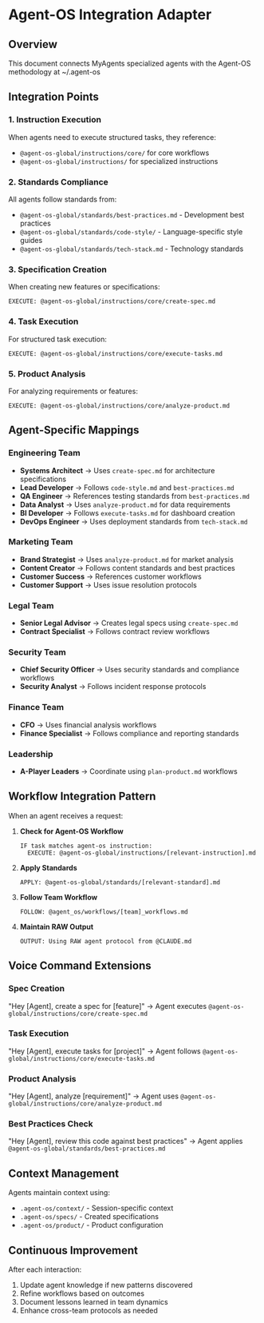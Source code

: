 # Agent-OS Integration Adapter

## Overview
This document connects MyAgents specialized agents with the Agent-OS methodology at ~/.agent-os

## Integration Points

### 1. Instruction Execution
When agents need to execute structured tasks, they reference:
- `@agent-os-global/instructions/core/` for core workflows
- `@agent-os-global/instructions/` for specialized instructions

### 2. Standards Compliance
All agents follow standards from:
- `@agent-os-global/standards/best-practices.md` - Development best practices
- `@agent-os-global/standards/code-style/` - Language-specific style guides
- `@agent-os-global/standards/tech-stack.md` - Technology standards

### 3. Specification Creation
When creating new features or specifications:
```
EXECUTE: @agent-os-global/instructions/core/create-spec.md
```

### 4. Task Execution
For structured task execution:
```
EXECUTE: @agent-os-global/instructions/core/execute-tasks.md
```

### 5. Product Analysis
For analyzing requirements or features:
```
EXECUTE: @agent-os-global/instructions/core/analyze-product.md
```

## Agent-Specific Mappings

### Engineering Team
- **Systems Architect** → Uses `create-spec.md` for architecture specifications
- **Lead Developer** → Follows `code-style.md` and `best-practices.md`
- **QA Engineer** → References testing standards from `best-practices.md`
- **Data Analyst** → Uses `analyze-product.md` for data requirements
- **BI Developer** → Follows `execute-tasks.md` for dashboard creation
- **DevOps Engineer** → Uses deployment standards from `tech-stack.md`

### Marketing Team
- **Brand Strategist** → Uses `analyze-product.md` for market analysis
- **Content Creator** → Follows content standards and best practices
- **Customer Success** → References customer workflows
- **Customer Support** → Uses issue resolution protocols

### Legal Team
- **Senior Legal Advisor** → Creates legal specs using `create-spec.md`
- **Contract Specialist** → Follows contract review workflows

### Security Team
- **Chief Security Officer** → Uses security standards and compliance workflows
- **Security Analyst** → Follows incident response protocols

### Finance Team
- **CFO** → Uses financial analysis workflows
- **Finance Specialist** → Follows compliance and reporting standards

### Leadership
- **A-Player Leaders** → Coordinate using `plan-product.md` workflows

## Workflow Integration Pattern

When an agent receives a request:

1. **Check for Agent-OS Workflow**
   ```
   IF task matches agent-os instruction:
     EXECUTE: @agent-os-global/instructions/[relevant-instruction].md
   ```

2. **Apply Standards**
   ```
   APPLY: @agent-os-global/standards/[relevant-standard].md
   ```

3. **Follow Team Workflow**
   ```
   FOLLOW: @agent_os/workflows/[team]_workflows.md
   ```

4. **Maintain RAW Output**
   ```
   OUTPUT: Using RAW agent protocol from @CLAUDE.md
   ```

## Voice Command Extensions

### Spec Creation
"Hey [Agent], create a spec for [feature]"
→ Agent executes `@agent-os-global/instructions/core/create-spec.md`

### Task Execution
"Hey [Agent], execute tasks for [project]"
→ Agent follows `@agent-os-global/instructions/core/execute-tasks.md`

### Product Analysis
"Hey [Agent], analyze [requirement]"
→ Agent uses `@agent-os-global/instructions/core/analyze-product.md`

### Best Practices Check
"Hey [Agent], review this code against best practices"
→ Agent applies `@agent-os-global/standards/best-practices.md`

## Context Management

Agents maintain context using:
- `.agent-os/context/` - Session-specific context
- `.agent-os/specs/` - Created specifications
- `.agent-os/product/` - Product configuration

## Continuous Improvement

After each interaction:
1. Update agent knowledge if new patterns discovered
2. Refine workflows based on outcomes
3. Document lessons learned in team dynamics
4. Enhance cross-team protocols as needed
